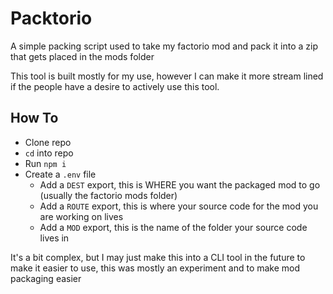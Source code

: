 # Packtorio
A simple packing script used to take my factorio mod and pack it into a zip that gets placed in the mods folder

This tool is built mostly for my use, however I can make it more stream lined if the people have a desire to actively use this tool.

## How To

- Clone repo
- `cd` into repo
- Run `npm i`
- Create a `.env` file
  - Add a `DEST` export, this is WHERE you want the packaged mod to go (usually the factorio mods folder)
  - Add a `ROUTE` export, this is where your source code for the mod you are working on lives
  - Add a `MOD` export, this is the name of the folder your source code lives in

It's a bit complex, but I may just make this into a CLI tool in the future to make it easier to use, this was mostly an experiment and to make mod packaging easier
